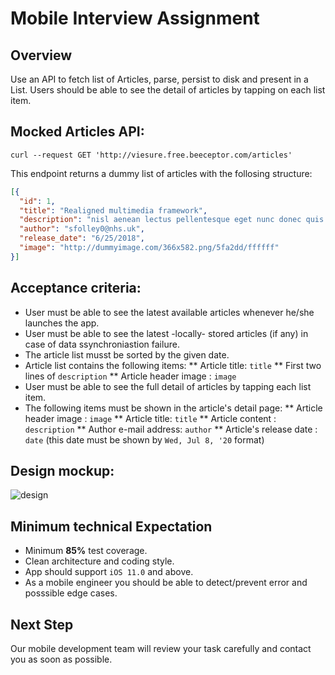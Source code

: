 # Mobile Interview Assignment
## Overview
Use an API to fetch list of Articles, parse, persist to disk and present in a List. Users should be able to see the detail of articles by tapping on each list item.

## Mocked Articles API:
```curl
curl --request GET 'http://viesure.free.beeceptor.com/articles'
```
This endpoint returns a dummy list of articles with the follosing structure:
```json
[{
  "id": 1,
  "title": "Realigned multimedia framework",
  "description": "nisl aenean lectus pellentesque eget nunc donec quis orci eget orci vitae mattis nibh ligula",
  "author": "sfolley0@nhs.uk",
  "release_date": "6/25/2018",
  "image": "http://dummyimage.com/366x582.png/5fa2dd/ffffff"
}]
```

## Acceptance criteria:
* User must be able to see the latest available articles whenever he/she launches the app.
* User must be able to see the latest -locally- stored articles (if any) in case of data  ssynchroniastion failure.
* The article list musst be sorted by the given date.
* Article list contains the following items:
** Article title: `title`
** First two lines of `description`
** Article header image : `image`
* User must be able to see the full detail of articles by tapping each list item.
* The following items must be shown in the article's detail page:
** Article header image : `image`
** Article title: `title`
** Article content : `description`
** Author e-mail address: `author`
** Article's release date : `date` (this date must be shown by `Wed, Jul 8, '20` format)

## Design mockup:
![design](https://i.ibb.co/5WzcrWR/Screenshot-2020-03-28-at-15-25-52.png")

## Minimum technical Expectation
* Minimum **85%** test coverage.
* Clean architecture and coding style.
* App should support `iOS 11.0` and above.
* As a mobile engineer you should be able to detect/prevent error and posssible edge cases.

## Next Step
Our mobile development team will review your task carefully and contact you as soon as possible.


